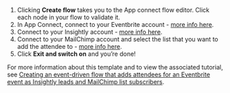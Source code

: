 1. Clicking **Create flow** takes you to the App connect flow editor. Click each node in your flow to validate it. 
1. In App Connect, connect to your Eventbrite account - [more info here](https://developer.ibm.com/integration/docs/app-connect/how-to-guides-for-apps/use-ibm-app-connect-eventbrite/). 
1. Connect to your Insightly account - [more info here](https://developer.ibm.com/integration/docs/app-connect/how-to-guides-for-apps/use-ibm-app-connect-insightly/).
1. Connect to your MailChimp account and select the list that you want to add the attendee to - [more info here](https://developer.ibm.com/integration/docs/app-connect/how-to-guides-for-apps/use-ibm-app-connect-mailchimp/).
1. Click **Exit and switch on** and you’re done!

For more information about this template and to view the associated tutorial, see [Creating an event-driven flow that adds attendees for an Eventbrite event as Insightly leads and MailChimp list subscribers](https://developer.ibm.com/integration/docs/app-connect/tutorials-for-ibm-app-connect/creating-event-driven-flow-adds-attendees-eventbrite-event-insightly-leads-mailchimp-list-subscribers/).
